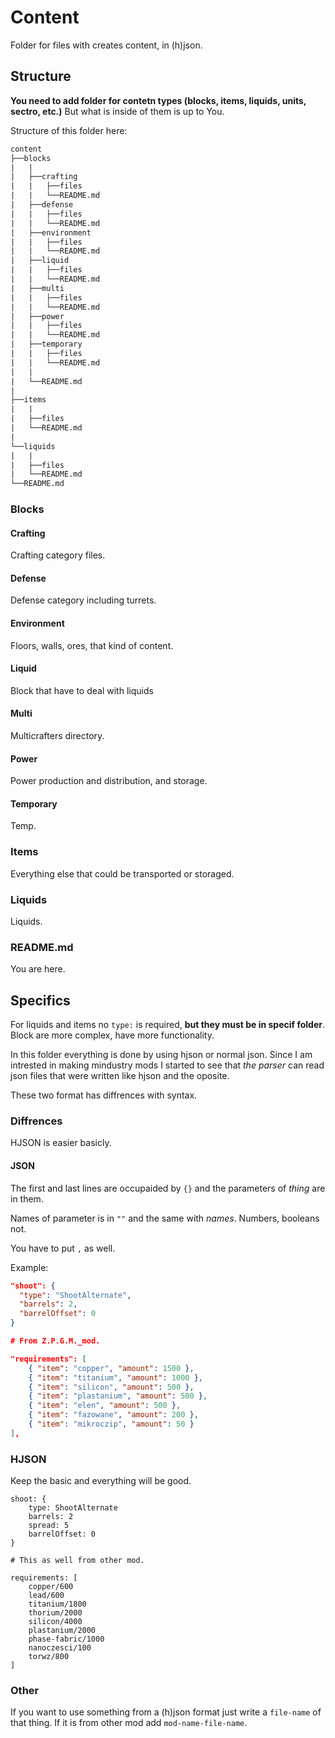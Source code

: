 # Content

Folder for files with creates content, in (h)json.

## Structure

**You need to add folder for contetn types (blocks, items, liquids, units, sectro, etc.)** But what is inside of them is up to You.

Structure of this folder here:

```txt
content
├──blocks
|   |
|   ├──crafting
|   |   ├──files
|   |   └──README.md
|   ├──defense
|   |   ├──files
|   |   └──README.md
|   ├──environment
|   |   ├──files
|   |   └──README.md
|   ├──liquid
|   |   ├──files
|   |   └──README.md
|   ├──multi
|   |   ├──files
|   |   └──README.md
|   ├──power
|   |   ├──files
|   |   └──README.md
|   ├──temporary
|   |   ├──files
|   |   └──README.md
|   |
|   └──README.md
|
├──items
|   |
|   ├──files
|   └──README.md
|
└──liquids
|   |   
|   ├──files
|   └──README.md
└──README.md
```

### Blocks

#### Crafting

Crafting category files.

#### Defense

Defense category including turrets.

#### Environment

Floors, walls, ores, that kind of content.

#### Liquid

Block that have to deal with liquids

#### Multi

Multicrafters directory.

#### Power

Power production and distribution, and storage.

#### Temporary

Temp.

### Items

Everything else that could be transported or storaged.

### Liquids

Liquids.

### README.md

You are here.

## Specifics

For liquids and items no `type:` is required, **but they must be in specif folder**.
Block are more complex, have more functionality.

In this folder everything is done by using hjson or normal json.
Since I am intrested in making mindustry mods I started to see that *the parser* can read json files that were written like hjson and the oposite.

These two format has diffrences with syntax.

### Diffrences

HJSON is easier basicly.

#### JSON

The first and last lines are occupaided by `{}` and the parameters of *thing* are in them.

Names of parameter is in `""` and the same with *names*.
Numbers, booleans not.

You have to put `,` as well.

Example:

```json
"shoot": {
  "type": "ShootAlternate",
  "barrels": 2,
  "barrelOffset": 0
}
```

```json
# From Z.P.G.M._mod.

"requirements": [
    { "item": "copper", "amount": 1500 },
    { "item": "titanium", "amount": 1000 },
    { "item": "silicon", "amount": 500 },
    { "item": "plastanium", "amount": 500 },
    { "item": "elen", "amount": 500 },
    { "item": "fazowane", "amount": 200 },
    { "item": "mikroczip", "amount": 50 }
],
```

### HJSON

Keep the basic and everything will be good.

```hjson
shoot: {
    type: ShootAlternate
    barrels: 2
    spread: 5
    barrelOffset: 0
}
```

```hjson
# This as well from other mod.

requirements: [
    copper/600
    lead/600
    titanium/1800
    thorium/2000
    silicon/4000
    plastanium/2000
    phase-fabric/1000
    nanoczesci/100
    torwz/800
]
```

### Other

If you want to use something from a (h)json format just write a `file-name` of that thing. If it is from other mod add `mod-name-file-name`.
